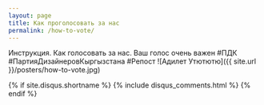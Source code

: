 ```yaml
---
layout: page
title: Как проголосовать за нас
permalink: /how-to-vote/
---
```

Инструкция. Как голосовать за нас. Ваш голос очень важен
\#ПДК \#ПартияДизайнеровКыргызстана \#Репост
![Адилет Утютютю]({{ site.url }}/posters/how-to-vote.jpg)

{% if site.disqus.shortname %}
    {% include disqus_comments.html %}
{% endif %}